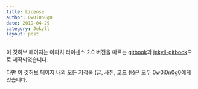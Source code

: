 ```yaml
---
title: License
author: 0w0i0n0g0
date: 2019-04-29
category: Jekyll
layout: post
---
```


이 깃허브 페이지는 아파치 라이센스 2.0 버전을 따르는 [gitbook](https://github.com/GitbookIO/gitbook)과 [jekyll-gitbook](https://github.com/sighingnow/jekyll-gitbook)으로 제작되었습니다.

다만 이 깃허브 페이지 내의 모든 저작물 (글, 사진, 코드 등)은 모두 [0w0i0n0g0](https://github.com/0w0i0n0g0)에게 있습니다.
